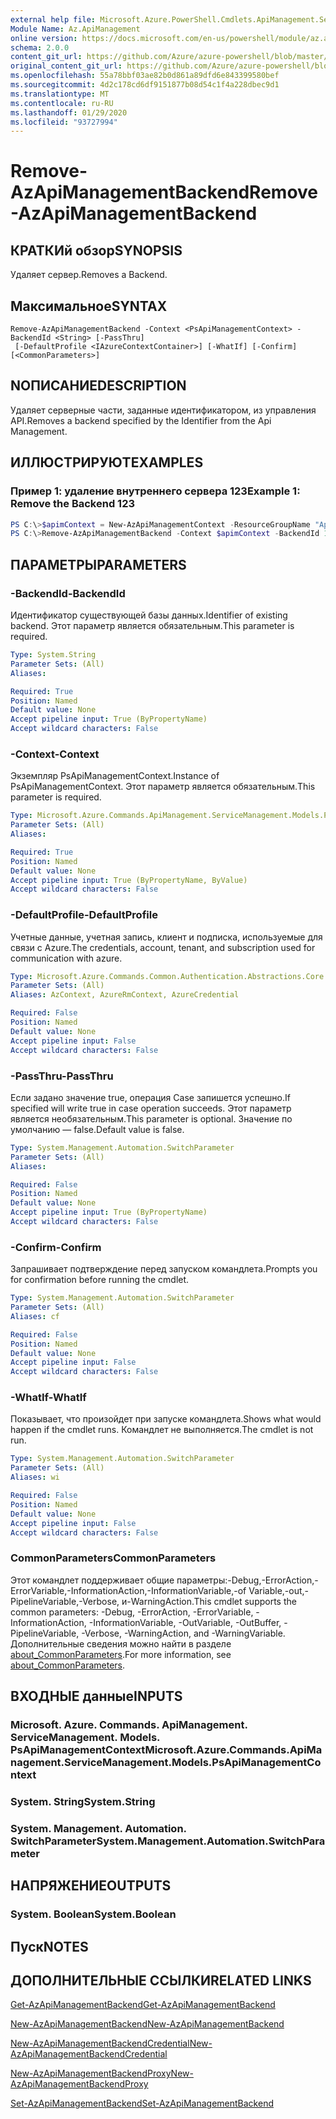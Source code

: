 ```yaml
---
external help file: Microsoft.Azure.PowerShell.Cmdlets.ApiManagement.ServiceManagement.dll-Help.xml
Module Name: Az.ApiManagement
online version: https://docs.microsoft.com/en-us/powershell/module/az.apimanagement/remove-azapimanagementbackend
schema: 2.0.0
content_git_url: https://github.com/Azure/azure-powershell/blob/master/src/ApiManagement/ApiManagement/help/Remove-AzApiManagementBackend.md
original_content_git_url: https://github.com/Azure/azure-powershell/blob/master/src/ApiManagement/ApiManagement/help/Remove-AzApiManagementBackend.md
ms.openlocfilehash: 55a78bbf03ae82b0d861a89dfd6e843399580bef
ms.sourcegitcommit: 4d2c178cd6df9151877b08d54c1f4a228dbec9d1
ms.translationtype: MT
ms.contentlocale: ru-RU
ms.lasthandoff: 01/29/2020
ms.locfileid: "93727994"
---
```

# <span data-ttu-id="9c7f9-101">Remove-AzApiManagementBackend</span><span class="sxs-lookup"><span data-stu-id="9c7f9-101">Remove-AzApiManagementBackend</span></span>

## <span data-ttu-id="9c7f9-102">КРАТКИй обзор</span><span class="sxs-lookup"><span data-stu-id="9c7f9-102">SYNOPSIS</span></span>
<span data-ttu-id="9c7f9-103">Удаляет сервер.</span><span class="sxs-lookup"><span data-stu-id="9c7f9-103">Removes a Backend.</span></span>

## <span data-ttu-id="9c7f9-104">Максимальное</span><span class="sxs-lookup"><span data-stu-id="9c7f9-104">SYNTAX</span></span>

```
Remove-AzApiManagementBackend -Context <PsApiManagementContext> -BackendId <String> [-PassThru]
 [-DefaultProfile <IAzureContextContainer>] [-WhatIf] [-Confirm] [<CommonParameters>]
```

## <span data-ttu-id="9c7f9-105">NОПИСАНИЕ</span><span class="sxs-lookup"><span data-stu-id="9c7f9-105">DESCRIPTION</span></span>
<span data-ttu-id="9c7f9-106">Удаляет серверные части, заданные идентификатором, из управления API.</span><span class="sxs-lookup"><span data-stu-id="9c7f9-106">Removes a backend specified by the Identifier from the Api Management.</span></span>

## <span data-ttu-id="9c7f9-107">ИЛЛЮСТРИРУЮТ</span><span class="sxs-lookup"><span data-stu-id="9c7f9-107">EXAMPLES</span></span>

### <span data-ttu-id="9c7f9-108">Пример 1: удаление внутреннего сервера 123</span><span class="sxs-lookup"><span data-stu-id="9c7f9-108">Example 1: Remove the Backend 123</span></span>
```powershell
PS C:\>$apimContext = New-AzApiManagementContext -ResourceGroupName "Api-Default-WestUS" -ServiceName "contoso"
PS C:\>Remove-AzApiManagementBackend -Context $apimContext -BackendId 123 -PassThru
```

## <span data-ttu-id="9c7f9-109">ПАРАМЕТРЫ</span><span class="sxs-lookup"><span data-stu-id="9c7f9-109">PARAMETERS</span></span>

### <span data-ttu-id="9c7f9-110">-BackendId</span><span class="sxs-lookup"><span data-stu-id="9c7f9-110">-BackendId</span></span>
<span data-ttu-id="9c7f9-111">Идентификатор существующей базы данных.</span><span class="sxs-lookup"><span data-stu-id="9c7f9-111">Identifier of existing backend.</span></span>
<span data-ttu-id="9c7f9-112">Этот параметр является обязательным.</span><span class="sxs-lookup"><span data-stu-id="9c7f9-112">This parameter is required.</span></span>

```yaml
Type: System.String
Parameter Sets: (All)
Aliases:

Required: True
Position: Named
Default value: None
Accept pipeline input: True (ByPropertyName)
Accept wildcard characters: False
```

### <span data-ttu-id="9c7f9-113">-Context</span><span class="sxs-lookup"><span data-stu-id="9c7f9-113">-Context</span></span>
<span data-ttu-id="9c7f9-114">Экземпляр PsApiManagementContext.</span><span class="sxs-lookup"><span data-stu-id="9c7f9-114">Instance of PsApiManagementContext.</span></span>
<span data-ttu-id="9c7f9-115">Этот параметр является обязательным.</span><span class="sxs-lookup"><span data-stu-id="9c7f9-115">This parameter is required.</span></span>

```yaml
Type: Microsoft.Azure.Commands.ApiManagement.ServiceManagement.Models.PsApiManagementContext
Parameter Sets: (All)
Aliases:

Required: True
Position: Named
Default value: None
Accept pipeline input: True (ByPropertyName, ByValue)
Accept wildcard characters: False
```

### <span data-ttu-id="9c7f9-116">-DefaultProfile</span><span class="sxs-lookup"><span data-stu-id="9c7f9-116">-DefaultProfile</span></span>
<span data-ttu-id="9c7f9-117">Учетные данные, учетная запись, клиент и подписка, используемые для связи с Azure.</span><span class="sxs-lookup"><span data-stu-id="9c7f9-117">The credentials, account, tenant, and subscription used for communication with azure.</span></span>

```yaml
Type: Microsoft.Azure.Commands.Common.Authentication.Abstractions.Core.IAzureContextContainer
Parameter Sets: (All)
Aliases: AzContext, AzureRmContext, AzureCredential

Required: False
Position: Named
Default value: None
Accept pipeline input: False
Accept wildcard characters: False
```

### <span data-ttu-id="9c7f9-118">-PassThru</span><span class="sxs-lookup"><span data-stu-id="9c7f9-118">-PassThru</span></span>
<span data-ttu-id="9c7f9-119">Если задано значение true, операция Case запишется успешно.</span><span class="sxs-lookup"><span data-stu-id="9c7f9-119">If specified will write true in case operation succeeds.</span></span>
<span data-ttu-id="9c7f9-120">Этот параметр является необязательным.</span><span class="sxs-lookup"><span data-stu-id="9c7f9-120">This parameter is optional.</span></span>
<span data-ttu-id="9c7f9-121">Значение по умолчанию — false.</span><span class="sxs-lookup"><span data-stu-id="9c7f9-121">Default value is false.</span></span>

```yaml
Type: System.Management.Automation.SwitchParameter
Parameter Sets: (All)
Aliases:

Required: False
Position: Named
Default value: None
Accept pipeline input: True (ByPropertyName)
Accept wildcard characters: False
```

### <span data-ttu-id="9c7f9-122">-Confirm</span><span class="sxs-lookup"><span data-stu-id="9c7f9-122">-Confirm</span></span>
<span data-ttu-id="9c7f9-123">Запрашивает подтверждение перед запуском командлета.</span><span class="sxs-lookup"><span data-stu-id="9c7f9-123">Prompts you for confirmation before running the cmdlet.</span></span>

```yaml
Type: System.Management.Automation.SwitchParameter
Parameter Sets: (All)
Aliases: cf

Required: False
Position: Named
Default value: None
Accept pipeline input: False
Accept wildcard characters: False
```

### <span data-ttu-id="9c7f9-124">-WhatIf</span><span class="sxs-lookup"><span data-stu-id="9c7f9-124">-WhatIf</span></span>
<span data-ttu-id="9c7f9-125">Показывает, что произойдет при запуске командлета.</span><span class="sxs-lookup"><span data-stu-id="9c7f9-125">Shows what would happen if the cmdlet runs.</span></span> <span data-ttu-id="9c7f9-126">Командлет не выполняется.</span><span class="sxs-lookup"><span data-stu-id="9c7f9-126">The cmdlet is not run.</span></span>

```yaml
Type: System.Management.Automation.SwitchParameter
Parameter Sets: (All)
Aliases: wi

Required: False
Position: Named
Default value: None
Accept pipeline input: False
Accept wildcard characters: False
```

### <span data-ttu-id="9c7f9-127">CommonParameters</span><span class="sxs-lookup"><span data-stu-id="9c7f9-127">CommonParameters</span></span>
<span data-ttu-id="9c7f9-128">Этот командлет поддерживает общие параметры:-Debug,-ErrorAction,-ErrorVariable,-InformationAction,-InformationVariable,-of Variable,-out,-PipelineVariable,-Verbose, и-WarningAction.</span><span class="sxs-lookup"><span data-stu-id="9c7f9-128">This cmdlet supports the common parameters: -Debug, -ErrorAction, -ErrorVariable, -InformationAction, -InformationVariable, -OutVariable, -OutBuffer, -PipelineVariable, -Verbose, -WarningAction, and -WarningVariable.</span></span> <span data-ttu-id="9c7f9-129">Дополнительные сведения можно найти в разделе [about_CommonParameters](https://go.microsoft.com/fwlink/?LinkID=113216).</span><span class="sxs-lookup"><span data-stu-id="9c7f9-129">For more information, see [about_CommonParameters](https://go.microsoft.com/fwlink/?LinkID=113216).</span></span>

## <span data-ttu-id="9c7f9-130">ВХОДНЫЕ данные</span><span class="sxs-lookup"><span data-stu-id="9c7f9-130">INPUTS</span></span>

### <span data-ttu-id="9c7f9-131">Microsoft. Azure. Commands. ApiManagement. ServiceManagement. Models. PsApiManagementContext</span><span class="sxs-lookup"><span data-stu-id="9c7f9-131">Microsoft.Azure.Commands.ApiManagement.ServiceManagement.Models.PsApiManagementContext</span></span>

### <span data-ttu-id="9c7f9-132">System. String</span><span class="sxs-lookup"><span data-stu-id="9c7f9-132">System.String</span></span>

### <span data-ttu-id="9c7f9-133">System. Management. Automation. SwitchParameter</span><span class="sxs-lookup"><span data-stu-id="9c7f9-133">System.Management.Automation.SwitchParameter</span></span>

## <span data-ttu-id="9c7f9-134">НАПРЯЖЕНИЕ</span><span class="sxs-lookup"><span data-stu-id="9c7f9-134">OUTPUTS</span></span>

### <span data-ttu-id="9c7f9-135">System. Boolean</span><span class="sxs-lookup"><span data-stu-id="9c7f9-135">System.Boolean</span></span>

## <span data-ttu-id="9c7f9-136">Пуск</span><span class="sxs-lookup"><span data-stu-id="9c7f9-136">NOTES</span></span>

## <span data-ttu-id="9c7f9-137">ДОПОЛНИТЕЛЬНЫЕ ССЫЛКИ</span><span class="sxs-lookup"><span data-stu-id="9c7f9-137">RELATED LINKS</span></span>

[<span data-ttu-id="9c7f9-138">Get-AzApiManagementBackend</span><span class="sxs-lookup"><span data-stu-id="9c7f9-138">Get-AzApiManagementBackend</span></span>](./Get-AzApiManagementBackend)

[<span data-ttu-id="9c7f9-139">New-AzApiManagementBackend</span><span class="sxs-lookup"><span data-stu-id="9c7f9-139">New-AzApiManagementBackend</span></span>](./New-AzApiManagementBackend.md)

[<span data-ttu-id="9c7f9-140">New-AzApiManagementBackendCredential</span><span class="sxs-lookup"><span data-stu-id="9c7f9-140">New-AzApiManagementBackendCredential</span></span>](./New-AzApiManagementBackendCredential.md)

[<span data-ttu-id="9c7f9-141">New-AzApiManagementBackendProxy</span><span class="sxs-lookup"><span data-stu-id="9c7f9-141">New-AzApiManagementBackendProxy</span></span>](./New-AzApiManagementBackendProxy.md)

[<span data-ttu-id="9c7f9-142">Set-AzApiManagementBackend</span><span class="sxs-lookup"><span data-stu-id="9c7f9-142">Set-AzApiManagementBackend</span></span>](./Set-AzApiManagementBackend.md)
